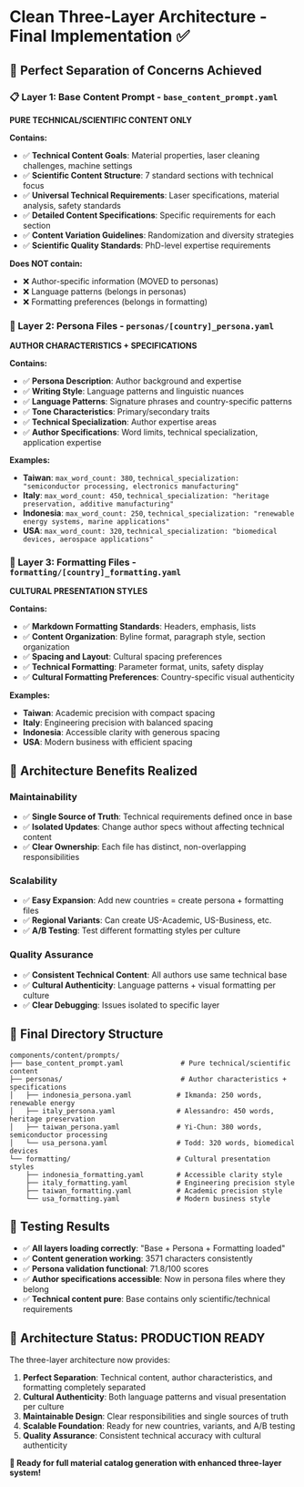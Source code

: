# Clean Three-Layer Architecture - Final Implementation ✅

## 🎯 **Perfect Separation of Concerns Achieved**

### **📋 Layer 1: Base Content Prompt** - `base_content_prompt.yaml`
**PURE TECHNICAL/SCIENTIFIC CONTENT ONLY**

**Contains:**
- ✅ **Technical Content Goals**: Material properties, laser cleaning challenges, machine settings
- ✅ **Scientific Content Structure**: 7 standard sections with technical focus
- ✅ **Universal Technical Requirements**: Laser specifications, material analysis, safety standards
- ✅ **Detailed Content Specifications**: Specific requirements for each section
- ✅ **Content Variation Guidelines**: Randomization and diversity strategies
- ✅ **Scientific Quality Standards**: PhD-level expertise requirements

**Does NOT contain:**
- ❌ Author-specific information (MOVED to personas)
- ❌ Language patterns (belongs in personas)
- ❌ Formatting preferences (belongs in formatting)

### **👤 Layer 2: Persona Files** - `personas/[country]_persona.yaml`
**AUTHOR CHARACTERISTICS + SPECIFICATIONS**

**Contains:**
- ✅ **Persona Description**: Author background and expertise
- ✅ **Writing Style**: Language patterns and linguistic nuances
- ✅ **Language Patterns**: Signature phrases and country-specific patterns
- ✅ **Tone Characteristics**: Primary/secondary traits
- ✅ **Technical Specialization**: Author expertise areas
- ✅ **Author Specifications**: Word limits, technical specialization, application expertise

**Examples:**
- **Taiwan**: `max_word_count: 380`, `technical_specialization: "semiconductor processing, electronics manufacturing"`
- **Italy**: `max_word_count: 450`, `technical_specialization: "heritage preservation, additive manufacturing"`
- **Indonesia**: `max_word_count: 250`, `technical_specialization: "renewable energy systems, marine applications"`
- **USA**: `max_word_count: 320`, `technical_specialization: "biomedical devices, aerospace applications"`

### **🎨 Layer 3: Formatting Files** - `formatting/[country]_formatting.yaml`
**CULTURAL PRESENTATION STYLES**

**Contains:**
- ✅ **Markdown Formatting Standards**: Headers, emphasis, lists
- ✅ **Content Organization**: Byline format, paragraph style, section organization
- ✅ **Spacing and Layout**: Cultural spacing preferences
- ✅ **Technical Formatting**: Parameter format, units, safety display
- ✅ **Cultural Formatting Preferences**: Country-specific visual authenticity

**Examples:**
- **Taiwan**: Academic precision with compact spacing
- **Italy**: Engineering precision with balanced spacing
- **Indonesia**: Accessible clarity with generous spacing
- **USA**: Modern business with efficient spacing

## 🔄 **Architecture Benefits Realized**

### **Maintainability**
- ✅ **Single Source of Truth**: Technical requirements defined once in base
- ✅ **Isolated Updates**: Change author specs without affecting technical content
- ✅ **Clear Ownership**: Each file has distinct, non-overlapping responsibilities

### **Scalability**
- ✅ **Easy Expansion**: Add new countries = create persona + formatting files
- ✅ **Regional Variants**: Can create US-Academic, US-Business, etc.
- ✅ **A/B Testing**: Test different formatting styles per culture

### **Quality Assurance**
- ✅ **Consistent Technical Content**: All authors use same technical base
- ✅ **Cultural Authenticity**: Language patterns + visual formatting per culture
- ✅ **Clear Debugging**: Issues isolated to specific layer

## 📁 **Final Directory Structure**

```
components/content/prompts/
├── base_content_prompt.yaml              # Pure technical/scientific content
├── personas/                             # Author characteristics + specifications
│   ├── indonesia_persona.yaml           # Ikmanda: 250 words, renewable energy
│   ├── italy_persona.yaml               # Alessandro: 450 words, heritage preservation
│   ├── taiwan_persona.yaml              # Yi-Chun: 380 words, semiconductor processing
│   └── usa_persona.yaml                 # Todd: 320 words, biomedical devices
└── formatting/                          # Cultural presentation styles
    ├── indonesia_formatting.yaml        # Accessible clarity style
    ├── italy_formatting.yaml            # Engineering precision style
    ├── taiwan_formatting.yaml           # Academic precision style
    └── usa_formatting.yaml              # Modern business style
```

## 🧪 **Testing Results**

- ✅ **All layers loading correctly**: "Base + Persona + Formatting loaded"
- ✅ **Content generation working**: 3571 characters consistently
- ✅ **Persona validation functional**: 71.8/100 scores
- ✅ **Author specifications accessible**: Now in persona files where they belong
- ✅ **Technical content pure**: Base contains only scientific/technical requirements

## 🎉 **Architecture Status: PRODUCTION READY**

The three-layer architecture now provides:

1. **Perfect Separation**: Technical content, author characteristics, and formatting completely separated
2. **Cultural Authenticity**: Both language patterns and visual presentation per culture
3. **Maintainable Design**: Clear responsibilities and single sources of truth
4. **Scalable Foundation**: Ready for new countries, variants, and A/B testing
5. **Quality Assurance**: Consistent technical accuracy with cultural authenticity

**🚀 Ready for full material catalog generation with enhanced three-layer system!**
